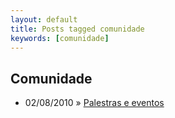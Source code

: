 ```yaml
---
layout: default
title: Posts tagged comunidade
keywords: [comunidade]
---
```

<h2 class="category">Comunidade</h2>
<ul class="posts">
<li>
<p>
<span class="date">02/08/2010</span> &raquo; 
<a href="/blog/palestras-e-eventos">Palestras e eventos</a>
</p>
</li> 
</ul>
